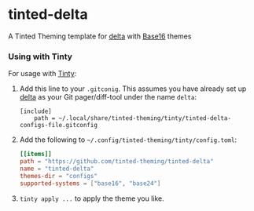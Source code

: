 # tinted-delta

A Tinted Theming template for [delta] with [Base16] themes

### Using with Tinty

For usage with [Tinty]:

1. Add this line to your `.gitconig`. This assumes you have already set up [delta] as your Git pager/diff-tool under the
   name `delta`:

   ```gitconfig
   [include]
       path = ~/.local/share/tinted-theming/tinty/tinted-delta-configs-file.gitconfig
   ```

2. Add the following to `~/.config/tinted-theming/tinty/config.toml`:
    ```toml
    [[items]]
    path = "https://github.com/tinted-theming/tinted-delta"
    name = "tinted-delta"
    themes-dir = "configs"
    supported-systems = ["base16", "base24"]
    ```

3. `tinty apply ...` to apply the theme you like.

[delta]: https://github.com/dandavidson/delta
[Base16]: https://github.com/tinted-theming/home/blob/main/styling.md
[Tinty]: https://github.com/tinted-theming/tinty

